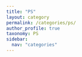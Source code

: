 ```yaml
---
title: "PS"
layout: category
permalink: /categories/ps/
author_profile: true
taxonomy: PS
sidebar:
  nav: "categories"
---
```

